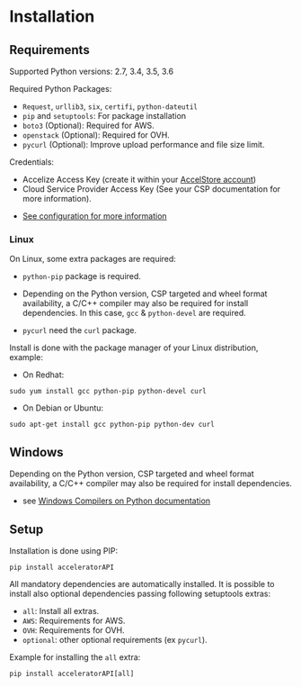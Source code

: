 # Installation

## Requirements

Supported Python versions: 2.7, 3.4, 3.5, 3.6

Required Python Packages:

+ `Request`, `urllib3`, `six`, `certifi`, `python-dateutil`
+ `pip` and `setuptools`: For package installation
+ `boto3` (Optional): Required for AWS.
+ `openstack` (Optional): Required for OVH.
+ `pycurl` (Optional): Improve upload performance and file size limit.

Credentials:

+ Accelize Access Key (create it within your [AccelStore account](https://accelstore.accelize.com/user/application))
+ Cloud Service Provider Access Key (See your CSP documentation for more information).

* [See configuration for more information](configuration.md)

### Linux
On Linux, some extra packages are required:

+ `python-pip` package is required.

+ Depending on the Python version, CSP targeted and wheel format availability, a C/C++ compiler may also be required 
for install dependencies. In this case, `gcc` & `python-devel` are required.

+ `pycurl` need the `curl` package.

Install is done with the package manager of your Linux distribution, example:

+ On Redhat: 
```
sudo yum install gcc python-pip python-devel curl
```
+ On Debian or Ubuntu:
```
sudo apt-get install gcc python-pip python-dev curl
```

## Windows

Depending on the Python version, CSP targeted and wheel format availability, a C/C++ compiler may also be required for 
install dependencies.

+ see [Windows Compilers on Python documentation](https://wiki.python.org/moin/WindowsCompilers)

## Setup

Installation is done using PIP:
```
pip install acceleratorAPI
```

All mandatory dependencies are automatically installed. It is possible to install also optional dependencies passing 
following setuptools extras:

* `all`: Install all extras.
* `AWS`: Requirements for AWS.
* `OVH`: Requirements for OVH.
* `optional`: other optional requirements (ex `pycurl`).

Example for installing the `all` extra:
```
pip install acceleratorAPI[all]
```
